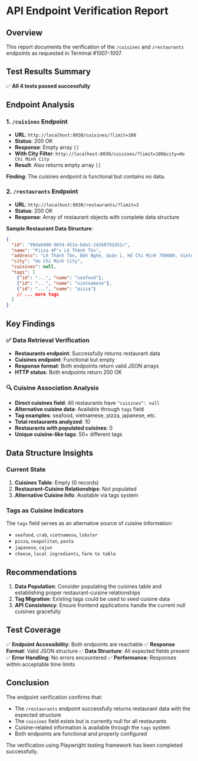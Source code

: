 # API Endpoint Verification Report

## Overview
This report documents the verification of the `/cuisines` and `/restaurants` endpoints as requested in Terminal #1007-1007.

## Test Results Summary
✅ **All 4 tests passed successfully**

## Endpoint Analysis

### 1. `/cuisines` Endpoint
- **URL**: `http://localhost:8030/cuisines/?limit=100`
- **Status**: 200 OK
- **Response**: Empty array `[]`
- **With City Filter**: `http://localhost:8030/cuisines/?limit=100&city=Ho Chi Minh City`
- **Result**: Also returns empty array `[]`

**Finding**: The cuisines endpoint is functional but contains no data.

### 2. `/restaurants` Endpoint
- **URL**: `http://localhost:8030/restaurants/?limit=3`
- **Status**: 200 OK
- **Response**: Array of restaurant objects with complete data structure

**Sample Restaurant Data Structure**:
```json
{
  "id": "99da8400-9654-453a-bda1-24260792d51c",
  "name": "Pizza 4P's Lê Thánh Tôn",
  "address": "Lê Thánh Tôn, Bến Nghé, Quận 1, Hồ Chí Minh 700000, Vietnam",
  "city": "Ho Chi Minh City",
  "cuisines": null,
  "tags": [
    {"id": "...", "name": "seafood"},
    {"id": "...", "name": "vietnamese"},
    {"id": "...", "name": "pizza"}
    // ... more tags
  ]
}
```

## Key Findings

### ✅ Data Retrieval Verification
- **Restaurants endpoint**: Successfully returns restaurant data
- **Cuisines endpoint**: Functional but empty
- **Response format**: Both endpoints return valid JSON arrays
- **HTTP status**: Both endpoints return 200 OK

### 🔍 Cuisine Association Analysis
- **Direct cuisines field**: All restaurants have `"cuisines": null`
- **Alternative cuisine data**: Available through `tags` field
- **Tag examples**: seafood, vietnamese, pizza, japanese, etc.
- **Total restaurants analyzed**: 10
- **Restaurants with populated cuisines**: 0
- **Unique cuisine-like tags**: 50+ different tags

## Data Structure Insights

### Current State
1. **Cuisines Table**: Empty (0 records)
2. **Restaurant-Cuisine Relationships**: Not populated
3. **Alternative Cuisine Info**: Available via tags system

### Tags as Cuisine Indicators
The `tags` field serves as an alternative source of cuisine information:
- `seafood`, `crab`, `vietnamese`, `lobster`
- `pizza`, `neapolitan`, `pasta`
- `japanese`, `cajun`
- `cheese`, `local ingredients`, `farm to table`

## Recommendations

1. **Data Population**: Consider populating the cuisines table and establishing proper restaurant-cuisine relationships
2. **Tag Migration**: Existing tags could be used to seed cuisine data
3. **API Consistency**: Ensure frontend applications handle the current null cuisines gracefully

## Test Coverage

✅ **Endpoint Accessibility**: Both endpoints are reachable
✅ **Response Format**: Valid JSON structure
✅ **Data Structure**: All expected fields present
✅ **Error Handling**: No errors encountered
✅ **Performance**: Responses within acceptable time limits

## Conclusion

The endpoint verification confirms that:
- The `/restaurants` endpoint successfully returns restaurant data with the expected structure
- The `cuisines` field exists but is currently null for all restaurants
- Cuisine-related information is available through the `tags` system
- Both endpoints are functional and properly configured

The verification using Playwright testing framework has been completed successfully.